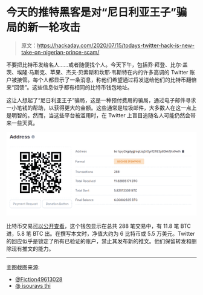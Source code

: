 # 今天的推特黑客是对“尼日利亚王子”骗局的新一轮攻击

> 原文：<https://hackaday.com/2020/07/15/todays-twitter-hack-is-new-take-on-nigerian-prince-scam/>

不要把比特币发给名人……或者随便找个人。今天下午，包括乔·拜登、比尔·盖茨、埃隆·马斯克、苹果、杰夫·贝索斯和坎耶·韦斯特在内的许多高调的 Twitter 账户被接管。每个人都显示了一条消息，称他们希望通过将发送给他们的比特币翻倍来“回馈”。这些信息似乎都有相同的比特币钱包地址。

这让人想起了“尼日利亚王子”骗局，这是一种预付费用的骗局，通过电子邮件寻求一小笔钱的帮助，以获得更大的金额。这些通常是垃圾邮件，大多数人在这一点上是明智的。然而，当这些平台被滥用时，在 Twitter 上盲目追随名人可能仍然会带来一些天真。

![](img/1367eac58c60bc4e38b27bacf548d1c5.png)

比特币交易[可以公开查看](https://www.blockchain.com/btc/address/bc1qxy2kgdygjrsqtzq2n0yrf2493p83kkfjhx0wlh)，这个钱包显示在总共 288 笔交易中，有 11.8 笔 BTC 进，5.8 笔 BTC 出。在撰写本文时，净值大约为 6 比特币或 5.5 万美元。Twitter 的回应似乎是锁定了所有已验证的账户，禁止其发布新的推文。他们保留转发和删除现有推文的能力。

* * *

主图截图来源:

*   [@Fiction49613028](https://twitter.com/Fiction49613028/status/1283503759755055104)
*   [@ isouravs thi](https://twitter.com/isouravsethi/status/1283505527457103872)